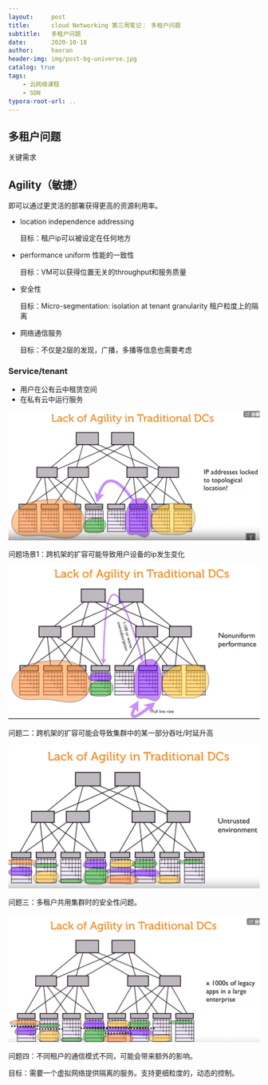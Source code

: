 ```yaml
---
layout:     post
title:      cloud Networking 第三周笔记： 多租户问题
subtitle:   多租户问题
date:       2020-10-18
author:     haoran
header-img: img/post-bg-universe.jpg
catalog: true
tags: 
    - 云网络课程
    - SDN
typora-root-url: ..
---
```


## 多租户问题

关键需求

## Agility（敏捷） 

即可以通过更灵活的部署获得更高的资源利用率。

- location independence addressing

  目标：租户ip可以被设定在任何地方

- performance uniform 性能的一致性

  目标：VM可以获得位置无关的throughput和服务质量

- 安全性

  目标：Micro-segmentation: isolation at tenant granularity 租户粒度上的隔离

- 网络通信服务

  目标：不仅是2层的发现，广播，多播等信息也需要考虑

### Service/tenant



- 用户在公有云中租赁空间
- 在私有云中运行服务

![image-20201018182240951](/img/cloudNetworkingClass/2020-10-12-cloud-networking-%E7%AC%AC%E4%B8%89%E5%91%A8-%E5%A4%9A%E7%A7%9F%E6%88%B7%E9%97%AE%E9%A2%98/image-20201018182240951.png)

问题场景1：跨机架的扩容可能导致用户设备的ip发生变化

![image-20201018183159355](/img/cloudNetworkingClass/2020-10-12-cloud-networking-%E7%AC%AC%E4%B8%89%E5%91%A8-%E5%A4%9A%E7%A7%9F%E6%88%B7%E9%97%AE%E9%A2%98/image-20201018183159355.png)

问题二：跨机架的扩容可能会导致集群中的某一部分吞吐/时延升高

![image-20201018183730044](/img/cloudNetworkingClass/2020-10-12-cloud-networking-%E7%AC%AC%E4%B8%89%E5%91%A8-%E5%A4%9A%E7%A7%9F%E6%88%B7%E9%97%AE%E9%A2%98/image-20201018183730044.png)

问题三：多租户共用集群时的安全性问题。

![image-20201018184128882](/img/cloudNetworkingClass/2020-10-12-cloud-networking-%E7%AC%AC%E4%B8%89%E5%91%A8-%E5%A4%9A%E7%A7%9F%E6%88%B7%E9%97%AE%E9%A2%98/image-20201018184128882.png)

问题四：不同租户的通信模式不同，可能会带来额外的影响。

目标：需要一个虚拟网络提供隔离的服务。支持更细粒度的，动态的控制。